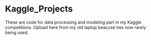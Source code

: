 # Kaggle_Projects

These are code for data processing and modeling part in my Kaggle competitions. 
Upload here from my old laptop beacuse hes now rarely being used.
